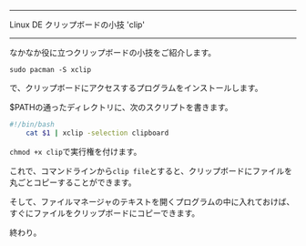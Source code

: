 


**************************************************


Linux DE クリップボードの小技 'clip'


**************************************************


なかなか役に立つクリップボードの小技をご紹介します。

```
sudo pacman -S xclip
```
で、クリップボードにアクセスするプログラムをインストールします。

$PATHの通ったディレクトリに、次のスクリプトを書きます。

```clip.sh
#!/bin/bash
    cat $1 | xclip -selection clipboard
```

`chmod +x clip`で実行権を付けます。

これで、コマンドラインから`clip file`とすると、クリップボードにファイルを丸ごとコピーすることができます。

そして、ファイルマネージャのテキストを開くプログラムの中に入れておけば、すぐにファイルをクリップボードにコピーできます。

終わり。
